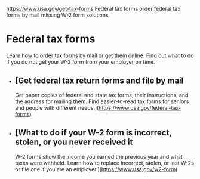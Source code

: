 

https://www.usa.gov/get-tax-forms
Federal tax forms
order federal tax forms by mail
missing W-2 form solutions

Federal tax forms
=================

Learn how to order tax forms by mail or get them online. Find out what to do if you do not get your W-2 form from your employer on time.

* [Get federal tax return forms and file by mail
  ---------------------------------------------

  Get paper copies of federal and state tax forms, their instructions, and the address for mailing them. Find easier-to-read tax forms for seniors and people with different needs.](https://www.usa.gov/federal-tax-forms)
* [What to do if your W-2 form is incorrect, stolen, or you never received it
  --------------------------------------------------------------------------

  W-2 forms show the income you earned the previous year and what taxes were withheld. Learn how to replace incorrect, stolen, or lost W-2s or file one if you are an employer.](https://www.usa.gov/w2-form)
